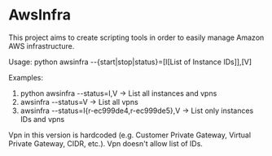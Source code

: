 AwsInfra
========

This project aims to create scripting tools in order to easily manage Amazon AWS infrastructure.

Usage: python awsinfra --{start|stop|status}=[I[List of Instance IDs]],[V]

Examples:
  1. python awsinfra --status=I,V                                            ->  List all instances and vpns
  2. awsinfra --status=V                                                     ->  List all vpns
  3. awsinfra --status=I{r-ec999de4,r-ec999de5},V                            ->  List only instances IDs and vpns

Vpn in this version is hardcoded (e.g. Customer Private Gateway, Virtual Private Gateway, CIDR, etc.).
Vpn doesn't allow list of IDs.

